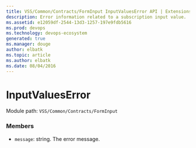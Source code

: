 ```yaml
---
title: VSS/Common/Contracts/FormInput InputValuesError API | Extensions for Visual Studio Team Services
description: Error information related to a subscription input value.
ms.assetid: e12059df-2544-13d3-1257-197e9fdb5616
ms.prod: devops
ms.technology: devops-ecosystem
generated: true
ms.manager: douge
author: elbatk
ms.topic: article
ms.author: elbatk
ms.date: 08/04/2016
---
```


# InputValuesError

Module path: `VSS/Common/Contracts/FormInput`


### Members

* `message`: string. The error message.

